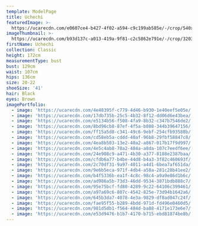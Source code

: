 ```yaml
---
template: ModelPage
title: Uchechi
featuredImage: >-
  https://ucarecdn.com/e0607ce4-b427-4f02-a594-c9c199ab585e/-/crop/540x267/461,0/-/preview/
imageThumbnail: >-
  https://ucarecdn.com/b93d137c-a013-419a-9f81-c2c5862e791e/-/crop/3203x3789/638,761/-/preview/
firstName: Uchechi
collection: Classic
height: 172cm
measurementType: bust
bust: 129cm
waist: 107cm
hips: 136cm
size: 20-22
shoeSize: '41'
hair: Black
eyes: Brown
imagePortfolio:
  - image: 'https://ucarecdn.com/4e48395f-c779-4d46-b930-1e40eef5e05e/'
  - image: 'https://ucarecdn.com/17db735b-25c5-4b32-8f12-dd06d6e43bea/'
  - image: 'https://ucarecdn.com/e5134b56-f508-4fa9-8b32-c347b7546de2/'
  - image: 'https://ucarecdn.com/8bd96cb8-87ef-4f5a-b808-344b39647156/'
  - image: 'https://ucarecdn.com/ff15a5d8-c341-49c6-9ebf-254cfb93588b/'
  - image: 'https://ucarecdn.com/cd58eb5a-cddd-40af-96b8-29fbf58847c8/'
  - image: 'https://ucarecdn.com/4ea8b503-13e2-40a2-a867-017b17f9d997/'
  - image: 'https://ucarecdn.com/4e5c4ab8-78a2-484a-a8da-107c7eedf6ee/'
  - image: 'https://ucarecdn.com/24e908c9-a471-4b30-a377-8188e2387baa/'
  - image: 'https://ucarecdn.com/cfdb6a77-b4be-44d8-b4a3-3f82c460693f/'
  - image: 'https://ucarecdn.com/2c70df31-9a97-4011-a4d1-6bea7af651da/'
  - image: 'https://ucarecdn.com/9e6b5eca-971f-4db4-a58a-281c28b41ee2/'
  - image: 'https://ucarecdn.com/b4f5336b-ea1f-4c8c-98c4-a9a9e86d1b6c/'
  - image: 'https://ucarecdn.com/ad986a5b-73d3-46dd-9534-3871bdb888c7/'
  - image: 'https://ucarecdn.com/95e75bcf-fd80-4289-9c22-64106c399461/'
  - image: 'https://ucarecdn.com/a97a69c6-807c-4542-825e-73d94b1642a6/'
  - image: 'https://ucarecdn.com/645b3da7-4078-4e3a-9829-df8ad047c24f/'
  - image: 'https://ucarecdn.com/fae95f55-b289-4bdd-971d-fd496e0460d5/'
  - image: 'https://ucarecdn.com/981d5db1-f564-484d-ba88-4171e173e6e7/'
  - image: 'https://ucarecdn.com/e53d9476-b1b7-4170-b715-ebd81874be8b/'
---
```



